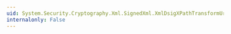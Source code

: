 ```yaml
---
uid: System.Security.Cryptography.Xml.SignedXml.XmlDsigXPathTransformUrl
internalonly: False
---
```


